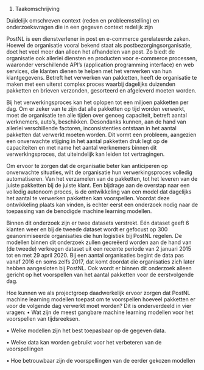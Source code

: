 1. Taakomschrijving

Duidelijk omschreven context (reden en probleemstelling) en onderzoeksvragen die in een gegeven context redelijk zijn

PostNL is een dienstverlener in post en e-commerce gerelateerde zaken. Hoewel de organisatie vooral bekend staat als postbezorgingsorganisatie, doet het veel meer dan alleen het afhandelen van post. Zo biedt de organisatie ook allerlei diensten en producten voor e-commerce processen, waaronder verschillende API’s (application programming interface) en web services, die klanten dienen te helpen met het verwerken van hun klantgegevens. Betreft het verwerken van pakketten, heeft de organisatie te maken met een uiterst complex proces waarbij dagelijks duizenden pakketten en brieven verzonden, gesorteerd en afgeleverd moeten worden.

Bij het verwerkingsproces kan het oplopen tot een miljoen pakketten per dag. Om er zeker van te zijn dat alle pakketten op tijd worden verwerkt, moet de organisatie ten alle tijden over genoeg capaciteit, betreft aantal werknemers, auto’s, beschikken. Desondanks kunnen, aan de hand van allerlei verschillende factoren, inconsistenties ontstaan in het aantal pakketten dat verwerkt moeten worden. Dit vormt een probleem, aangezien een onverwachte stijging in het aantal pakketten druk legt op de capaciteiten en met name het aantal werknemers binnen dit verwerkingsproces, dat uiteindelijk kan leiden tot vertragingen. 

Om ervoor te zorgen dat de organisatie beter kan anticiperen op onverwachte situaties, wilt de organisatie hun verwerkingsproces volledig automatiseren. Van het verzamelen van de pakketten, tot het leveren van de juiste pakketten bij de juiste klant. Een bijdrage aan de overstap naar een volledig autonoom proces, is de ontwikkeling van een model dat dagelijks het aantal te verwerken pakketten kan voorspellen. Voordat deze ontwikkeling plaats kan vinden, is echter eerst een onderzoek nodig naar de toepassing van de benodigde machine learning modellen.

Binnen dit onderzoek zijn er twee datasets verstrekt. Eén dataset geeft 6 klanten weer en bij de tweede dataset wordt er gefocust op 300 geanonimiseerde organisaties die hun logistiek bij PostNL regelen. De modellen binnen dit onderzoek zullen gecreëerd worden aan de hand van (de tweede) verkregen dataset uit een recente periode van 2 januari 2015 tot en met 29 april 2020. Bij een aantal organisaties begint de data pas vanaf 2016 en soms zelfs 2017, dat komt doordat die organisaties zich later hebben aangesloten bij PostNL. Ook wordt er binnen dit onderzoek alleen gericht op het voorspellen van het aantal pakketten voor de eerstvolgende dag.

Hoe kunnen we als projectgroep daadwerkelijk ervoor zorgen dat PostNL machine learning modellen toepast om te voorspellen hoeveel pakketten er voor de volgende dag verwerkt moet worden? Dit is onderverdeeld in vier vragen:
•	Wat zijn de meest gangbare machine learning modellen voor het voorspellen van tijdsreeksen.

•	Welke modellen zijn het best toepasbaar op de gegeven data.

•	Welke data kan worden gebruikt voor het verbeteren van de voorspellingen

•	Hoe betrouwbaar zijn de voorspellingen van de eerder gekozen modellen

